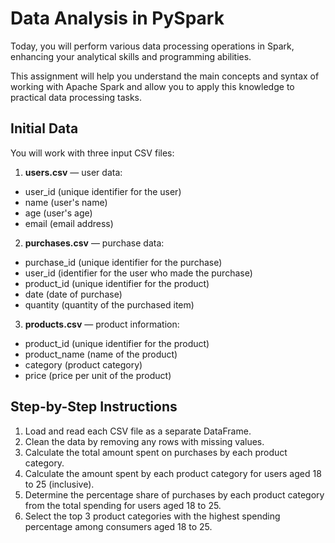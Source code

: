 # Data Analysis in PySpark

Today, you will perform various data processing operations in Spark, enhancing your analytical skills and programming abilities.

This assignment will help you understand the main concepts and syntax of working with Apache Spark and allow you to apply this knowledge to practical data processing tasks.

## Initial Data

You will work with three input CSV files:

1. **users.csv** — user data:

- user_id (unique identifier for the user)
- name (user's name)
- age (user's age)
- email (email address)

2. **purchases.csv** — purchase data:

- purchase_id (unique identifier for the purchase)
- user_id (identifier for the user who made the purchase)
- product_id (unique identifier for the product)
- date (date of purchase)
- quantity (quantity of the purchased item)

3. **products.csv** — product information:

- product_id (unique identifier for the product)
- product_name (name of the product)
- category (product category)
- price (price per unit of the product)

## Step-by-Step Instructions

1. Load and read each CSV file as a separate DataFrame.
2. Clean the data by removing any rows with missing values.
3. Calculate the total amount spent on purchases by each product category.
4. Calculate the amount spent by each product category for users aged 18 to 25 (inclusive).
5. Determine the percentage share of purchases by each product category from the total spending for users aged 18 to 25.
6. Select the top 3 product categories with the highest spending percentage among consumers aged 18 to 25.
